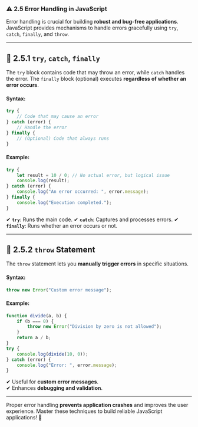 ### ⚠️ **2.5 Error Handling in JavaScript**  

Error handling is crucial for building **robust and bug-free applications**. JavaScript provides mechanisms to handle errors gracefully using `try`, `catch`, `finally`, and `throw`.  

---

## 🔹 **2.5.1 `try`, `catch`, `finally`**  
The `try` block contains code that may throw an error, while `catch` handles the error. The `finally` block (optional) executes **regardless of whether an error occurs**.  

#### **Syntax:**  
```javascript
try {
    // Code that may cause an error
} catch (error) {
    // Handle the error
} finally {
    // (Optional) Code that always runs
}
```
#### **Example:**  
```javascript
try {
    let result = 10 / 0; // No actual error, but logical issue
    console.log(result);
} catch (error) {
    console.log("An error occurred: ", error.message);
} finally {
    console.log("Execution completed.");
}
```
✔ **`try`**: Runs the main code.
✔ **`catch`**: Captures and processes errors.
✔ **`finally`**: Runs whether an error occurs or not.

---

## 🔹 **2.5.2 `throw` Statement**  
The `throw` statement lets you **manually trigger errors** in specific situations.  

#### **Syntax:**  
```javascript
throw new Error("Custom error message");
```
#### **Example:**  
```javascript
function divide(a, b) {
    if (b === 0) {
        throw new Error("Division by zero is not allowed");
    }
    return a / b;
}
try {
    console.log(divide(10, 0));
} catch (error) {
    console.log("Error: ", error.message);
}
```
✔ Useful for **custom error messages**.  
✔ Enhances **debugging and validation**.

---

Proper error handling **prevents application crashes** and improves the user experience. Master these techniques to build reliable JavaScript applications! 🚀